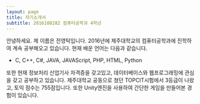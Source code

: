 ```yaml
---
layout: page
title: 자기소개서
subtitle: 2016108282 컴퓨터공학과 4학년
---
```


안녕하세요. 제 이름은 전영탁입니다.
2016년에 제주대학교의 컴퓨터공학과에 진학하여 계속 공부해오고 있습니다.
현재 배운 언어는 다음과 같습니다.
- C, C++, C#, JAVA, JAVAScript, PHP, HTML, Python

또한 현재 정보처리 산업기사 자격증을 갖고있고, 데이터베이스와 웹프로그래밍에 관심을 갖고 공부하고 있습니다.
제주대학교 공동으로 쳤던 TOPCIT시험에서 3등급이 나왔고, 토익 점수는 755점입니다.
또한 Unity엔진을 사용하여 간단한 게임을 만들어본 경험이 있습니다.

